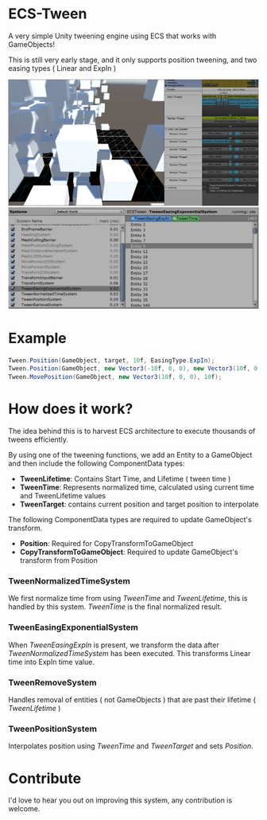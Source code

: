 # ECS-Tween
A very simple Unity tweening engine using ECS that works with GameObjects!

This is still very early stage, and it only supports position tweening, and two easing types ( Linear and ExpIn )

![Main screenshot](/Screenshots/main.png)
![Entities](/Screenshots/entities.png)

# Example
```csharp
Tween.Position(GameObject, target, 10f, EasingType.ExpIn);
Tween.Position(GameObject, new Vector3(-10f, 0, 0), new Vector3(10f, 0, 0), 10f, EasingType.Linear);
Tween.MovePosition(GameObject, new Vector3(10f, 0, 0), 10f);
```

# How does it work?
The idea behind this is to harvest ECS architecture to execute thousands of tweens efficiently.

By using one of the tweening functions, we add an Entity to a GameObject and then include the following ComponentData types:
* **TweenLifetime**: Contains Start Time, and Lifetime ( tween time )
* **TweenTime**: Represents normalized time, calculated using current time and TweenLifetime values
* **TweenTarget**: contains current position and target position to interpolate

The following ComponentData types are required to update GameObject's transform.
* **Position**: Required for CopyTransformToGameObject
* **CopyTransformToGameObject**: Required to update GameObject's transform from Position

### TweenNormalizedTimeSystem
We first normalize time from using _TweenTime_ and _TweenLifetime_, this is handled by this system. _TweenTime_ is the final normalized result.

### TweenEasingExponentialSystem
When _TweenEasingExpIn_ is present, we transform the data after _TweenNormalizedTimeSystem_ has been executed. This transforms Linear time into ExpIn time value.

### TweenRemoveSystem
Handles removal of entities ( not GameObjects ) that are past their lifetime ( _TweenLifetime_ )

### TweenPositionSystem
Interpolates position using _TweenTime_ and _TweenTarget_ and sets _Position_.


# Contribute

I'd love to hear you out on improving this system, any contribution is welcome.

